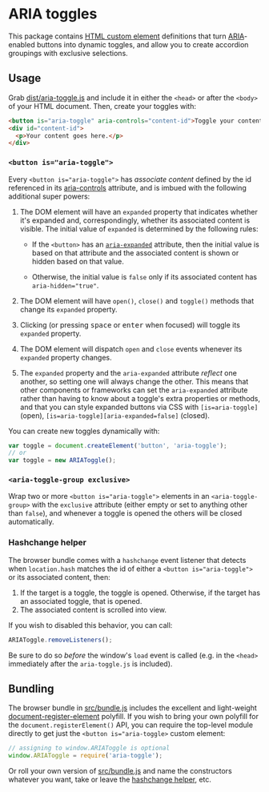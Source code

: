 # ARIA toggles
This package contains [HTML custom element] definitions that turn
[ARIA]-enabled buttons into dynamic toggles, and allow you to create accordion
groupings with exclusive selections.

## Usage
Grab [dist/aria-toggle.js](dist/aria-toggle.js) and include it in either the
`<head>` or after the `<body>` of your HTML document. Then, create your toggles
with:

```html
<button is="aria-toggle" aria-controls="content-id">Toggle your content</button>
<div id="content-id">
  <p>Your content goes here.</p>
</div>
```

### `<button is="aria-toggle">`
Every `<button is="aria-toggle">` has _associate content_ defined by the id
referenced in its [aria-controls] attribute, and is imbued with the following
additional super powers:

1. The DOM element will have an `expanded` property that indicates whether it's
   expanded and, correspondingly, whether its associated content is visible.
   The initial value of `expanded` is determined by the following rules:

   * If the `<button>` has an [`aria-expanded`][aria-expanded] attribute, then
     the initial value is based on that attribute and the associated content is
     shown or hidden based on that value.

   * Otherwise, the initial value is `false` only if its associated content has
     `aria-hidden="true"`.

1. The DOM element will have `open()`, `close()` and `toggle()` methods that
   change its `expanded` property.

1. Clicking (or pressing <kbd>space</kbd> or <kbd>enter</kbd> when focused)
   will toggle its `expanded` property.

1. The DOM element will dispatch `open` and `close` events whenever its
   `expanded` property changes.

1. The `expanded` property and the `aria-expanded` attribute _reflect_ one
   another, so setting one will always change the other. This means that other
   components or frameworks can set the `aria-expanded` attribute rather than
   having to know about a toggle's extra properties or methods, and that you
   can style expanded buttons via CSS with `[is=aria-toggle]` (open),
   `[is=aria-toggle][aria-expanded=false]` (closed).

You can create new toggles dynamically with:

```js
var toggle = document.createElement('button', 'aria-toggle');
// or
var toggle = new ARIAToggle();
```

### `<aria-toggle-group exclusive>`
Wrap two or more `<button is="aria-toggle">` elements in an
`<aria-toggle-group>` with the `exclusive` attribute (either empty or set to
anything other than `false`), and whenever a toggle is opened the others will
be closed automatically.


### Hashchange helper
The browser bundle comes with a `hashchange` event listener that detects when
`location.hash` matches the id of either a `<button is="aria-toggle">` or its
associated content, then:

1. If the target is a toggle, the toggle is opened. Otherwise, if the target
   has an associated toggle, that is opened.
2. The associated content is scrolled into view.

If you wish to disabled this behavior, you can call:

```js
ARIAToggle.removeListeners();
```

Be sure to do so _before_ the window's `load` event is called (e.g. in the
`<head>` immediately after the `aria-toggle.js` is included).


## Bundling
The browser bundle in [src/bundle.js](src/bundle.js) includes the excellent
and light-weight [document-register-element] polyfill. If you wish to bring
your own polyfill for the `document.registerElement()` API, you can require
the top-level module directly to get just the `<button is="aria-toggle>` custom
element:

```js
// assigning to window.ARIAToggle is optional
window.ARIAToggle = require('aria-toggle');
```

Or roll your own version of [src/bundle.js](src/bundle.js) and name the
constructors whatever you want, take or leave the [hashchange
helper](#hashchange-helper), etc.

[ARIA]: https://www.w3.org/TR/wai-aria/
[aria-controls]: https://www.w3.org/TR/wai-aria/states_and_properties#aria-controls
[aria-expanded]: https://www.w3.org/TR/wai-aria/states_and_properties#aria-expanded
[HTML custom element]: http://webcomponents.org/articles/introduction-to-custom-elements/
[document-register-element]: https://github.com/WebReflection/document-register-element/
